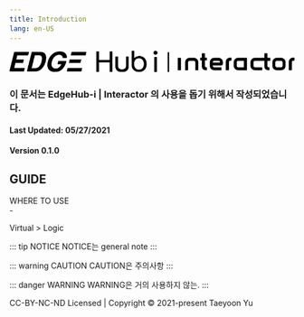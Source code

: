 ```yaml
---
title: Introduction
lang: en-US
---
```


![img](./img/loginlogo-interactor.svg)  

### 이 문서는 EdgeHub-i | Interactor 의 사용을 돕기 위해서 작성되었습니다.
#### Last Updated: 05/27/2021
#### Version 0.1.0


## GUIDE
<div class="info">
  <div class="info-title">WHERE TO USE</div>
  - <p>Virtual > Logic</p>
</div>

::: tip NOTICE
NOTICE는 general note
:::

::: warning CAUTION
CAUTION은 주의사항
:::

::: danger WARNING
WARNING은 거의 사용하지 않는.
:::

<footer>
CC-BY-NC-ND Licensed | Copyright © 2021-present Taeyoon Yu
</footer>